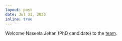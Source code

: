 ```yaml
---
layout: post
date: Jul 31, 2023
inline: true
---
```


Welcome Naseela Jehan (PhD candidate) to the [team](/people).
